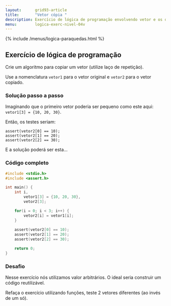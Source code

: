 ```yaml
---
layout:      grid93-article
title:       "Vetor cópia "
description: Exercício de lógica de programação envolvendo vetor e os diversos tipos de laços.
menu:        logica-exerc-nivel-04v
---
```


{% include /menus/logica-paraquedas.html %}

Exercício de lógica de programação
---

Crie um algoritmo para copiar um vetor (utilize laço de repetição).

Use a nomenclatura `vetor1` para o vetor original e `vetor2` para o vetor copiado.



### Solução passo a passo

Imaginando que o primeiro vetor poderia ser pequeno como este aqui: `vetor1[3] = {10, 20, 30}`.

Então, os testes seriam:

    assert(vetor2[0] == 10);
    assert(vetor2[1] == 20);
    assert(vetor2[2] == 30);


E a solução poderá ser esta...


### Código completo

```c
#include <stdio.h>
#include <assert.h>

int main() {
    int i,
        vetor1[3] = {10, 20, 30},
        vetor2[3];

    for(i = 0; i < 3; i++) {
        vetor2[i] = vetor1[i];
    }
    
    assert(vetor2[0] == 10);
    assert(vetor2[1] == 20);
    assert(vetor2[2] == 30);

    return 0;
}
```



### Desafio

Nesse exercício nós utilizamos valor arbitrários. O ideal seria construir um código reutilizável.

Refaça o exercício utilizando funções, teste 2 vetores diferentes (ao invés de um só).